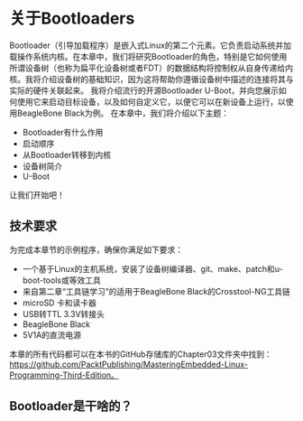 # 关于Bootloaders

Bootloader（引导加载程序）是嵌入式Linux的第二个元素。它负责启动系统并加载操作系统内核。在本章中，我们将研究Bootloader的角色，特别是它如何使用所谓设备树（也称为扁平化设备树或者FDT）的数据结构将控制权从自身传递给内核。我将介绍设备树的基础知识，因为这将帮助你遵循设备树中描述的连接将其与实际的硬件关联起来。
我将介绍流行的开源Bootloader U-Boot，并向您展示如何使用它来启动目标设备，以及如何自定义它，以便它可以在新设备上运行，以使用BeagleBone Black为例。
在本章中，我们将介绍以下主题：
- Bootloader有什么作用
- 启动顺序
- 从Bootloader转移到内核
- 设备树简介
- U-Boot

让我们开始吧！

## 技术要求
为完成本章节的示例程序，确保你满足如下要求：
- 一个基于Linux的主机系统，安装了设备树编译器、git、make、patch和u-boot-tools或等效工具
- 来自第二章“工具链学习”的适用于BeagleBone Black的Crosstool-NG工具链
- microSD 卡和读卡器
- USB转TTL 3.3V转接头
- BeagleBone Black
- 5V1A的直流电源

本章的所有代码都可以在本书的GitHub存储库的Chapter03文件夹中找到：https://github.com/PacktPublishing/MasteringEmbedded-Linux-Programming-Third-Edition。

## Bootloader是干啥的？

